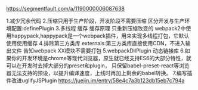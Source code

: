 https://segmentfault.com/a/1190000006087638

1.减少冗余代码
2.压缩只用于生产阶段，开发阶段不需要压缩
  区分开发与生产环境配置:definePlugin
3.多线程 缓存
  缓存原理 只重新压缩改变的
  webpack2中使用happypack,happypack是一个webpack插件，用来实现多线程打包，它默认使用使用缓存
4.排除第三方类库 externals:第三方类库直接使用CDN，不进入输出文件
                         告知webpack XX模块不需要打包
5.webpackDllPlugin 动态链接库
6.如果你的开发环境是chrome等现代浏览器，原生就已经支持ES6的大部分特性，就可以在开发时去掉大部分的preset和plugin，
  只保留babel-preset-react等浏览器无法支持的预设，以提升编译速度，上线时再加上剩余的babel转换。
7.编写插件改进uglifyJSPlugin
  https://juejin.im/entry/58e4c7a3b123db15eb7c794a
